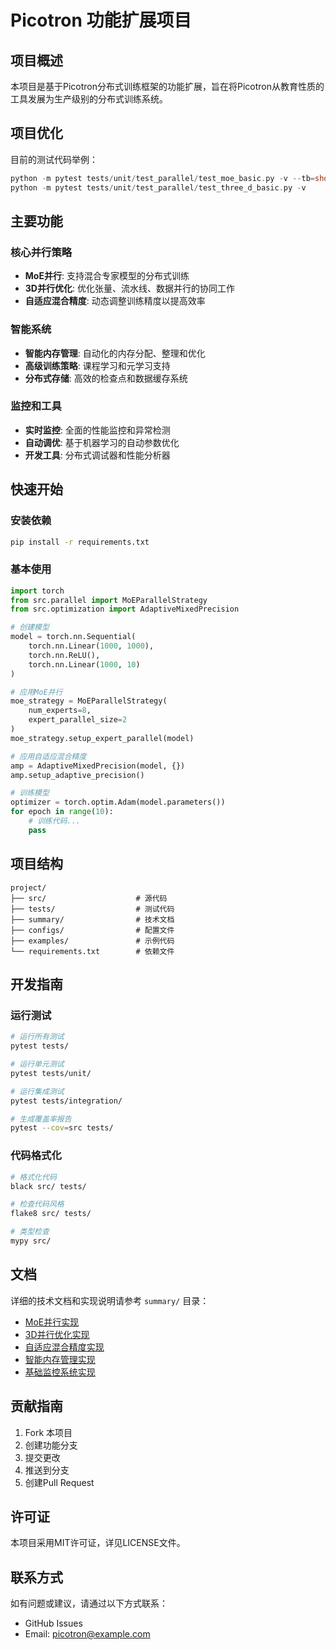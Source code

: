 # Picotron 功能扩展项目

## 项目概述

本项目是基于Picotron分布式训练框架的功能扩展，旨在将Picotron从教育性质的工具发展为生产级别的分布式训练系统。



## 项目优化


目前的测试代码举例：

```c
python -m pytest tests/unit/test_parallel/test_moe_basic.py -v --tb=short
python -m pytest tests/unit/test_parallel/test_three_d_basic.py -v

```

## 主要功能

### 核心并行策略
- **MoE并行**: 支持混合专家模型的分布式训练
- **3D并行优化**: 优化张量、流水线、数据并行的协同工作
- **自适应混合精度**: 动态调整训练精度以提高效率

### 智能系统
- **智能内存管理**: 自动化的内存分配、整理和优化
- **高级训练策略**: 课程学习和元学习支持
- **分布式存储**: 高效的检查点和数据缓存系统

### 监控和工具
- **实时监控**: 全面的性能监控和异常检测
- **自动调优**: 基于机器学习的自动参数优化
- **开发工具**: 分布式调试器和性能分析器

## 快速开始

### 安装依赖

```bash
pip install -r requirements.txt
```

### 基本使用

```python
import torch
from src.parallel import MoEParallelStrategy
from src.optimization import AdaptiveMixedPrecision

# 创建模型
model = torch.nn.Sequential(
    torch.nn.Linear(1000, 1000),
    torch.nn.ReLU(),
    torch.nn.Linear(1000, 10)
)

# 应用MoE并行
moe_strategy = MoEParallelStrategy(
    num_experts=8,
    expert_parallel_size=2
)
moe_strategy.setup_expert_parallel(model)

# 应用自适应混合精度
amp = AdaptiveMixedPrecision(model, {})
amp.setup_adaptive_precision()

# 训练模型
optimizer = torch.optim.Adam(model.parameters())
for epoch in range(10):
    # 训练代码...
    pass
```

## 项目结构

```
project/
├── src/                    # 源代码
├── tests/                  # 测试代码
├── summary/                # 技术文档
├── configs/                # 配置文件
├── examples/               # 示例代码
└── requirements.txt        # 依赖文件
```

## 开发指南

### 运行测试

```bash
# 运行所有测试
pytest tests/

# 运行单元测试
pytest tests/unit/

# 运行集成测试
pytest tests/integration/

# 生成覆盖率报告
pytest --cov=src tests/
```

### 代码格式化

```bash
# 格式化代码
black src/ tests/

# 检查代码风格
flake8 src/ tests/

# 类型检查
mypy src/
```

## 文档

详细的技术文档和实现说明请参考 `summary/` 目录：

- [MoE并行实现](summary/01-moe并行实现.md)
- [3D并行优化实现](summary/02-3d并行实现.md)
- [自适应混合精度实现](summary/03-自适应混合精度实现.md)
- [智能内存管理实现](summary/04-智能内存管理实现.md)
- [基础监控系统实现](summary/05-基础监控系统实现.md)

## 贡献指南

1. Fork 本项目
2. 创建功能分支
3. 提交更改
4. 推送到分支
5. 创建Pull Request

## 许可证

本项目采用MIT许可证，详见LICENSE文件。

## 联系方式

如有问题或建议，请通过以下方式联系：

- GitHub Issues
- Email: picotron@example.com